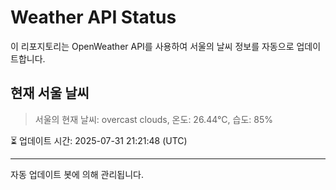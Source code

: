 
# Weather API Status

이 리포지토리는 OpenWeather API를 사용하여 서울의 날씨 정보를 자동으로 업데이트합니다.

## 현재 서울 날씨
> 서울의 현재 날씨: overcast clouds, 온도: 26.44°C, 습도: 85%

⏳ 업데이트 시간: 2025-07-31 21:21:48 (UTC)

---
자동 업데이트 봇에 의해 관리됩니다.
